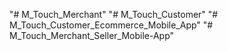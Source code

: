 "# M_Touch_Merchant" 
"# M_Touch_Customer" 
"# M_Touch_Customer_Ecommerce_Mobile_App" 
"# M_Touch_Merchant_Seller_Mobile-App" 
